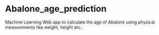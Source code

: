 # Abalone_age_prediction
Machine Learning Web app to calculate the age of Abalone using physical measurements like weight, height etc..
